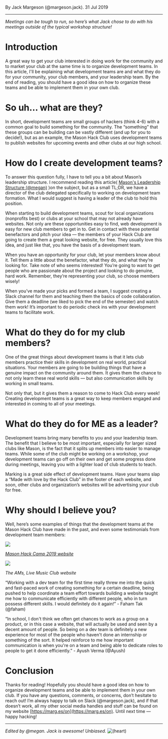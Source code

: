 By Jack Margeson (@margeson.jack). 31 Jul 2019

* * *

_Meetings can be tough to run, so here’s what Jack chose to do with his meetings outside of the typical workshop structure!_

Introduction
============

A great way to get your club interested in doing work for the community and to market your club at the same time is to organize development teams. In this article, I'll be explaining what development teams are and what they do for your community, your club members, and your leadership team. By the end of reading, you should have a good idea on how to organize these teams and be able to implement them in your own club.

So uh… what are they?
=====================

In short, development teams are small groups of hackers (think 4-6) with a common goal to build something for the community. The “something” that these groups can be building can be vastly different (and up for you to decide!), but as an example, the Mason Hack Club uses development teams to publish websites for upcoming events and other clubs at our high school.

How do I create development teams?
==================================

To answer this question fully, I have to tell you a bit about Mason’s leadership structure. I recommend reading this article( [Mason's Leadership Structure (@megan)](https://hackclub.atlassian.net/wiki/spaces/CLUB/pages/131182) )on the subject, but as a small TL;DR, we have a director of the club delegated specifically to working on development team formation. What I would suggest is having a leader of the club to hold this position.

When starting to build development teams, scout for local organizations (nonprofits best) or clubs at your school that may not already have websites. Not only are these opportunities easy to find, web development is easy for new club members to get in to. Get in contact with these potential benefactors and pitch your idea — the members of your Hack Club are going to create them a great looking website, for free. They usually love this idea, and just like that, you have the basis of a development team.

When you have an opportunity for your club, let your members know about it. Tell them a little about the benefactor, what they do, and what they’re looking for. Take note of who seems interested! You’re going to want to get people who are passionate about the project and looking to do genuine, hard work. Remember, they’re representing your club, so choose members wisely!

When you’ve made your picks and formed a team, I suggest creating a Slack channel for them and teaching them the basics of code collaboration. Give them a deadline (we liked to pick the end of the semester) and watch them work! It’s important to do periodic check ins with your development teams to facilitate work.

What do they do for my club members?
====================================

One of the great things about development teams is that it lets club members practice their skills in development on real world, practical situations. Your members are going to be building things that have a genuine impact on the community around them. It gives them the chance to not only learn these real world skills — but also communication skills by working in small teams.

Not only that, but it gives them a reason to come to Hack Club every week! Creating development teams is a great way to keep members engaged and interested in coming to all of your meetings.

What do they do for ME as a leader?
===================================

Development teams bring many benefits to you and your leadership team. The benefit that I believe to be most important, especially for larger sized clubs like Mason, is the fact that it splits up members into easier to manage teams. While some of the club might be working on a workshop, your development teams can go off on their own and get some progress done during meetings, leaving you with a lighter load of club students to teach.

Marking is a great side effect of development teams. Have your teams slap a “Made with love by the Hack Club” in the footer of each website, and soon, other clubs and organization’s websites will be advertising your club for free.

Why should I believe you?
=========================

Well, here’s some examples of things that the development teams at the Mason Hack Club have made in the past, and even some testimonials from development team members:

![](https://lh3.googleusercontent.com/vSu9YbK_4ndBVkIwDleMVUVZk6aVTEbq67N_3KVBHBM7yaryW5evPiY22sfPOK1mj7re8StbYqgNUu63M6zIo_x4TI9OuHLjVnYSD6jiGW7NKntiVcQSgLcxJlYpKC1qpodu7G2t)

[_Mason Hack Camp 2019 website_](https://camp.masonhackclub.com/)  

![](https://lh4.googleusercontent.com/UqkZSbuZqPVQ-yGhQLmxDqIXl63i0bDMSQ53pn0sKzey-UZUQcmbaMqlXPHJM8OTh3M57L-i-T6E2SEL5uT0_saSNKJqHI7bvIqahFdEWofURsmQMH6dzLax3IWHfcejJcKtyOXC)

_The AMs, Live Music Club website_

“Working with a dev team for the first time really threw me into the quick and fast-paced work of creating something for a certain deadline, being pushed to help coordinate a team effort towards building a website taught me how to communicate efficiently with different people, who in turn possess different skills. I would definitely do it again!” - Faham Tak (@faham)

“In school, I don't think we often get chances to work as a group on a product, or in this case a website, that will actually be used and seen by a decent amount of people. So being on a dev team is definitely a new experience for most of the people who haven't done an internship or something of the sort. It helped reinforce to me how important communication is when you're on a team and being able to dedicate roles to people to get it done efficiently.” - Ayush Verma (@Ayush)

Conclusion
==========

Thanks for reading! Hopefully you should have a good idea on how to organize development teams and be able to implement them in your own club. If you have any questions, comments, or concerns, don’t hesitate to reach out! I’m always happy to talk on Slack (@margeson.jack), and if that doesn’t work, all my other social media handles and stuff can be found on my website [https://marg.es/on](https://marg.es/on). Until next time — happy hacking!

* * *

_Edited by @megan. Jack is awesome! Unbiased._ ![(heart)](https://hackclub.atlassian.net/wiki/s/773697523/6452/8993990d819ef6f1244435231fcd06a77e2066f8/_/images/icons/emoticons/heart.png)
